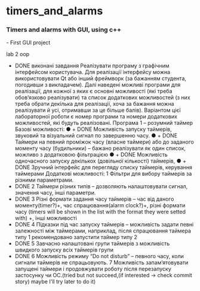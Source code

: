 # timers_and_alarms

<h3>Timers and alarms with GUI, using c++ </h3>
 - First GUI project
 
lab 2 oop 
+ DONE виконанi завдання
 Реалізувати програму з графічним інтерфейсом користувача. Для реалізації інтерфейсу можна використовувати Qt або інший фреймворк (за бажанням студента, погодивши з викладачем).
 Далі наведені можливі програми для реалізації, для кожної з яких є основні можливості (які треба обов’язково реалізувати) та список додаткових можливостей (з них треба обрати декілька для реалізації, хоча за бажання можна реалізувати й усі, отримавши за це більше балів). 
 Варіантом цієї лабораторної роботи є номер програми та номери додаткових можливостей, які будуть реалізовані.
Програма 1 – розумний таймер Базові можливості: 
●  + DONE Можливість запуску таймерів, звуковий та візуальний сигнал по завершенню часу. 
●  + DONE Таймери на певний проміжок часу (власне таймери) або до заданого моменту часу (будильники) – бажано реалізувати як один список, можливо з додатковою фільтрацією 
● + DONE Можливість одночасного запуску декількох (довільної кількості) таймерів,
● + DONE Зручний інтерфейс для перегляду списку таймерів, керування таймерами
Додаткові можливості: 
 1 Фільтри для вибору таймерів за різними параметрами.
 + DONE 2 Таймери різних типів – дозволяють налаштовувати сигнал, значення часу, інші параметри. 
 + DONE 3 Різні формати задання часу таймерів – час від даного моменту(timer?)+, час спрацювання(alarm clock?)+, різні формати часу (timers will be shown in the list with the format they were setted with) +, інші можливості  
+ DONE 4 Підказки під час запуску таймерів – можливість задати певні залежності між таймерами, наприклад, після спрацювання таймера типу 1 рекомендовано запустити таймер типу 2
 + DONE 5 Завчасно налаштовані групи таймерів з можливість швидкого запуску всіх таймерів групи
 + DONE 6 Можливість режиму “Do not disturb” – певного часу, коли сигнали таймерів не спрацьовують. 
 7 Можливість запам’ятовувати запущені таймери і продовжувати роботу після перезапуску застосунку чи ОС.(tried but not succeed,(if interested -> check commit story) maybe I'll try later to do it) 
